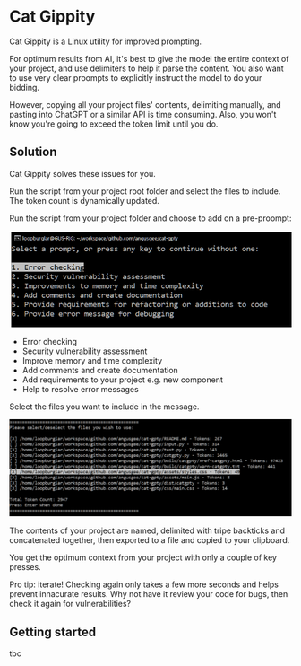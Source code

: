# Cat Gippity

Cat Gippity is a Linux utility for improved prompting.

For optimum results from AI, it's best to give the model the entire context of your project, and use delimiters to help it parse the content. You also want to use very clear proompts to explicitly instruct the model to do your bidding.

However, copying all your project files' contents, delimiting manually, and pasting into ChatGPT or a similar API is time consuming. Also, you won't know you're going to exceed the token limit until you do.

## Solution

Cat Gippity solves these issues for you.

Run the script from your project root folder and select the files to include. The token count is dynamically updated.

Run the script from your project folder and choose to add on a pre-proompt:

![Cat Gippity first screen - choose a prompt](./assets/cat-gpty-choose-prompt.png)

- Error checking
- Security vulnerability assessment
- Improve memory and time complexity
- Add comments and create documentation
- Add requirements to your project e.g. new component
- Help to resolve error messages

Select the files you want to include in the message.

![Cat Gippity second screen - choose files](./assets/cat-gpty.png)

The contents of your project are named, delimited with tripe backticks and concatenated together, then exported to a file and copied to your clipboard.

You get the optimum context from your project with only a couple of key presses.

Pro tip: iterate! Checking again only takes a few more seconds and helps prevent innacurate results. Why not have it review your code for bugs, then check it again for vulnerabilities?

## Getting started

tbc
